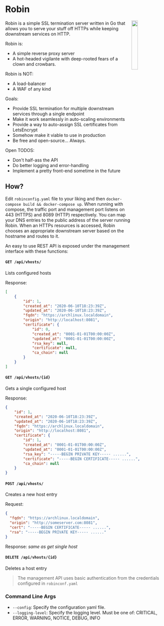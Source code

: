Robin
============
<img align="right" src="https://i.imgur.com/r2CWdQf.png" height="20%" width="20%">

Robin is a simple SSL termination server written in Go that allows you to serve your stuff off HTTPs while keeping 
downstream services on HTTP.

Robin is:
- A simple reverse proxy server
- A hot-headed vigilante with deep-rooted fears of a clown and crowbars.

Robin is NOT:
- A load-balancer 
- A WAF of any kind

Goals:
- Provide SSL termination for multiple downstream services through a single endpoint
- Make it work seamlessly in auto-scaling environments
- Provide a way to auto-assign SSL certificates from LetsEncrypt
- Somehow make it viable to use in production
- Be free and open-source... Always.

Open TODOS:
- Don't half-ass the API
- Do better logging and error-handling
- Implement a pretty front-end sometime in the future

## How?

Edit `robinconfig.yaml` file to your liking and then `docker-compose build && docker-compose up`.
When running with compose, the traffic port and management port listens on 443 (HTTPS) and 8089 (HTTP) respectively.
You can map your DNS entries to the public address of the server running Robin. When an HTTPs resources is accessed,
Robin chooses an appropriate downstream server based on the hostname and routes to it.

An easy to use REST API is exposed under the management interface with these functions:

#### `GET /api/vhosts/` 
Lists configured hosts

Response:
```json
[
    {
        "id": 1,
        "created_at": "2020-06-10T18:23:39Z",
        "updated_at": "2020-06-10T18:23:39Z",
        "fqdn": "https://archlinux.localdomain",
        "origin": "http://localhost:8081",
        "certificate": {
            "id": 0,
            "created_at": "0001-01-01T00:00:00Z",
            "updated_at": "0001-01-01T00:00:00Z",
            "rsa_key": null,
            "certificate": null,
            "ca_chain": null
        }
    }
]
```

#### `GET /api/vhosts/{id}`
Gets a single configured host

Response:
```json
{
    "id": 1,
    "created_at": "2020-06-10T18:23:39Z",
    "updated_at": "2020-06-10T18:23:39Z",
    "fqdn": "https://archlinux.localdomain",
    "origin": "http://localhost:8081",
    "certificate": {
        "id": 1,
        "created_at": "0001-01-01T00:00:00Z",
        "updated_at": "0001-01-01T00:00:00Z",
        "rsa_key": "-----BEGIN PRIVATE KEY----- ......",
        "certificate": "-----BEGIN CERTIFICATE----- ......",
        "ca_chain": null
    }
}
```

#### `POST /api/vhosts/`
Creates a new host entry

Request:
```json
{
  "fqdn": "https://archlinux.localdomain",
  "origin": "http://someserver.com:8081",
  "cert": "-----BEGIN CERTIFICATE----- ......",
  "rsa": "-----BEGIN PRIVATE KEY----- ......"
}
```

Response: *same as get single host*

#### `DELETE /api/vhosts/{id}`
Deletes a host entry

> The management API uses basic authentication from the credentials configured in `robinconf.yaml`

### Command Line Args

- `--config`: Specify the configuration yaml file.
- `--logging-level`: Specify the logging level. Must be one of: CRITICAL, ERROR, WARNING, NOTICE, DEBUG, INFO
